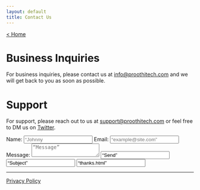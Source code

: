 ```yaml
---
layout: default
title: Contact Us
---
```


[< Home](./)

# Business Inquiries
For business inquiries, please contact us at [info@proothitech.com](info@proothitech.com) and we will get back to you as soon as possible.

# Support
For support, please reach out to us at [support@proothitech.com](support@proothitech.com) or feel free to DM us on [Twitter](http://twitter.com/benproothi).

<form method=“POST” action=“https://formspree.io/support@proothitech.com”>
  Name: <input type=“text” name=“Name” placeholder=“Johnny Appleseed”>
  Email: <input type=“text” name=“_replyto” placeholder=“example@site.com”>
  Message: <textarea name=“message” placeholder=“Message”></textarea>
  <input type=“submit” value=“Send”>
  <input type=“hidden” name=“_subject” value=“Subject” />
  <input type=“hidden” name=“_next” value=“thanks.html” />
</form>

* * *

[Privacy Policy](./privacypolicy.html)

